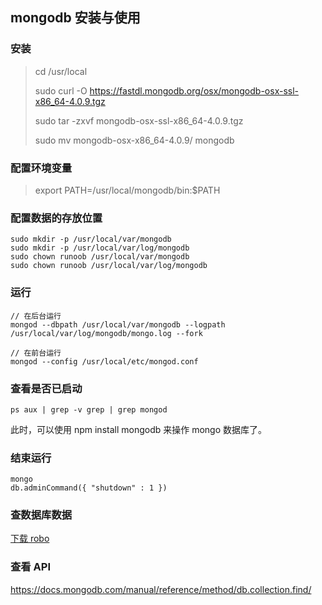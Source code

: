 ## mongodb 安装与使用

### 安装

> cd /usr/local
>
> sudo curl -O https://fastdl.mongodb.org/osx/mongodb-osx-ssl-x86_64-4.0.9.tgz
> 
> sudo tar -zxvf mongodb-osx-ssl-x86_64-4.0.9.tgz
> 
> sudo mv mongodb-osx-x86_64-4.0.9/ mongodb

### 配置环境变量

> export PATH=/usr/local/mongodb/bin:$PATH

### 配置数据的存放位置

```
sudo mkdir -p /usr/local/var/mongodb
sudo mkdir -p /usr/local/var/log/mongodb
sudo chown runoob /usr/local/var/mongodb
sudo chown runoob /usr/local/var/log/mongodb
```

### 运行

```
// 在后台运行
mongod --dbpath /usr/local/var/mongodb --logpath /usr/local/var/log/mongodb/mongo.log --fork

// 在前台运行
mongod --config /usr/local/etc/mongod.conf
```

### 查看是否已启动

```
ps aux | grep -v grep | grep mongod
```
此时，可以使用 npm install mongodb 来操作 mongo 数据库了。

### 结束运行

```
mongo
db.adminCommand({ "shutdown" : 1 })
```

### 查数据库数据

[下载 robo](https://robomongo.org/download)

### 查看 API

https://docs.mongodb.com/manual/reference/method/db.collection.find/

